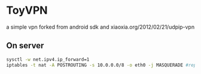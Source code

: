 ToyVPN
======
a simple vpn forked from android sdk and xiaoxia.org/2012/02/21/udpip-vpn

On server
----------
```bash
sysctl -w net.ipv4.ip_forward=1
iptables -t nat -A POSTROUTING -s 10.0.0.0/8 -o eth0 -j MASQUERADE #replace eth0 with your server interface
```
